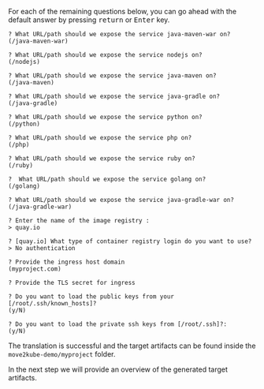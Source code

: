 For each of the remaining questions below, you can go ahead with the default answer by pressing <kbd>return</kbd> or <kbd>Enter</kbd> key.

```
? What URL/path should we expose the service java-maven-war on?
(/java-maven-war) 
```

```
? What URL/path should we expose the service nodejs on?
(/nodejs)
```

```
? What URL/path should we expose the service java-maven on?
(/java-maven)
```

```
? What URL/path should we expose the service java-gradle on?
(/java-gradle)
```

```
? What URL/path should we expose the service python on?
(/python)
```

```
? What URL/path should we expose the service php on?
(/php)
```

```
? What URL/path should we expose the service ruby on?
(/ruby)
```

```
?  What URL/path should we expose the service golang on?
(/golang)
```

```
? What URL/path should we expose the service java-gradle-war on?
(/java-gradle-war)
```

```
? Enter the name of the image registry :
> quay.io
```

```
? [quay.io] What type of container registry login do you want to use?
> No authentication
```

```
? Provide the ingress host domain
(myproject.com)
```

```
? Provide the TLS secret for ingress
```

```
? Do you want to load the public keys from your [/root/.ssh/known_hosts]?
(y/N)
```

```
? Do you want to load the private ssh keys from [/root/.ssh]?:
(y/N)
```

The translation is successful and the target artifacts can be found inside the `move2kube-demo/myproject` folder.

In the next step we will provide an overview of the generated target artifacts.
